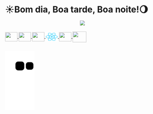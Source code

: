 <h1> ☀️Bom dia, Boa tarde, Boa noite!🌖 </h1>
<div align="center">
  <a href="https://github.com/JVMC42">
  <!--<img height="180em" src="https://github-readme-stats.vercel.app/api?username=JVMC42&show_icons=true&theme=midnight-purple&include_all_commits=true&count_private=true"/> -->
  <img height="180em" src="https://github-readme-stats.vercel.app/api/top-langs/?username=JVMC42&layout=compact&langs_count=7&theme=midnight-purple"/>
</div>
<div style="display: inline_block"><br>
  
  <img align="center"  height="30" width="40" src="https://cdn.jsdelivr.net/gh/devicons/devicon/icons/javascript/javascript-original.svg">
  <img align="center"  height="30" width="40" src="https://cdn.jsdelivr.net/gh/devicons/devicon/icons/typescript/typescript-original.svg">
  <img align="center"  height="30" width="40" src="https://cdn.jsdelivr.net/gh/devicons/devicon/icons/nodejs/nodejs-original.svg" />
  <img align="center"  height="30" width="40" src="https://raw.githubusercontent.com/devicons/devicon/master/icons/react/react-original.svg">
  <img align="center"  height="30" width="40" src="https://cdn.jsdelivr.net/gh/devicons/devicon/icons/vuejs/vuejs-original.svg" />
  <img align="center"  height="35" width="45" src="https://cdn.jsdelivr.net/gh/devicons/devicon/icons/electron/electron-original.svg" />
   
</div>
  
  ##
<div> 
  
 
  ![Snake animation](https://github.com/JVMC42/JVMC42/blob/output/github-contribution-grid-snake.svg)
 
</div>
